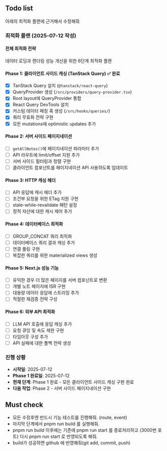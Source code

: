 ## Todo list

아래의 최적화 플랜에 근거해서 수정해줘

### 최적화 플랜 (2025-07-12 작성)

#### 전체 최적화 전략
데이터 로딩과 렌더링 성능 개선을 위한 6단계 최적화 플랜

#### Phase 1: 클라이언트 사이드 캐싱 (TanStack Query) ✅ 완료
- [x] TanStack Query 설치 (`@tanstack/react-query`)
- [x] QueryProvider 생성 (`/src/providers/query-provider.tsx`)
- [x] Root layout에 QueryProvider 통합
- [x] React Query DevTools 설치
- [x] 커스텀 데이터 페칭 훅 생성 (`/src/hooks/queries/`)
- [x] 쿼리 무효화 전략 구현
- [x] 모든 mutations에 optimistic updates 추가

#### Phase 2: 서버 사이드 페이지네이션
- [ ] `getAllNotes()`에 페이지네이션 파라미터 추가
- [ ] API 라우트에 limit/offset 지원 추가
- [ ] 서버 사이드 필터링과 정렬 구현
- [ ] 클라이언트 컴포넌트를 페이지네이션 API 사용하도록 업데이트

#### Phase 3: HTTP 캐싱 헤더
- [ ] API 응답에 캐시 헤더 추가
- [ ] 조건부 요청을 위한 ETag 지원 구현
- [ ] stale-while-revalidate 패턴 설정
- [ ] 정적 자산에 대한 캐시 제어 추가

#### Phase 4: 데이터베이스 최적화
- [ ] GROUP_CONCAT 쿼리 최적화
- [ ] 데이터베이스 쿼리 결과 캐싱 추가
- [ ] 연결 풀링 구현
- [ ] 복잡한 쿼리를 위한 materialized views 생성

#### Phase 5: Next.js 성능 기능
- [ ] 유익한 경우 더 많은 페이지를 서버 컴포넌트로 변환
- [ ] 개별 노트 페이지에 ISR 구현
- [ ] 대용량 데이터 응답에 스트리밍 추가
- [ ] 적절한 재검증 전략 구성

#### Phase 6: 외부 API 최적화
- [ ] LLM API 호출에 응답 캐싱 추가
- [ ] 요청 큐잉 및 속도 제한 구현
- [ ] 타임아웃 구성 추가
- [ ] API 실패에 대한 폴백 전략 생성

### 진행 상황
- **시작일**: 2025-07-12
- **Phase 1 완료일**: 2025-07-12
- **현재 단계**: Phase 1 완료 - 모든 클라이언트 사이드 캐싱 구현 완료
- **다음 작업**: Phase 2 - 서버 사이드 페이지네이션 구현

## Must check
- 모든 수정후엔 반드시 기능 테스트를 진행해줘. (route, event)
- 마지막 단계에서 pnpm run build 를 실행해줘.
- pnpm run build 이후에는 기존에 pnpm run start 를 종료처리하고 (3000번 포트) 다시 pnpm run start 로 반영되도록 해줘.
- build가 성공하면 github 에 반영해줘(git add, commit, push)
